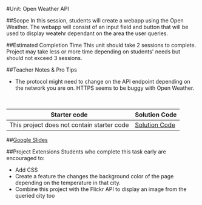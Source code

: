 #Unit: Open Weather API


##Scope
In this session, students will create a webapp using the Open Weather. The webapp will consist of an input field and button that will be used to display weatehr dependant on the area the user queries. 

##Estimated Completion Time
This unit should take 2 sessions to complete. Project may take less or more time depending on students' needs but should not exceed 3 sessions.  

##Teacher Notes & Pro Tips
* The protocol might need to change on the API endpoint depending on the network you are on. HTTPS seems to be buggy with Open Weather.  
<br>


| Starter code | Solution Code |
|-------|-------|
|This project does not contain starter code | [Solution Code](https://github.com/ScriptEdcurriculum/solutions2016/tree/master/year2/7-openWeatherAPI)|

##[Google Slides](https://docs.google.com/presentation/d/1lQ2SeIdKKtR7wGXC1O1yp8Nq1cga2drVU8gTDPMbtnI/edit?usp=sharing)

##Project Extensions
Students who complete this task early are encouraged to:

* Add CSS
* Create a feature the changes the background color of the page depending on the temperature in that city.
* Combine this project with the Flickr API to display an image from the queried city too 




